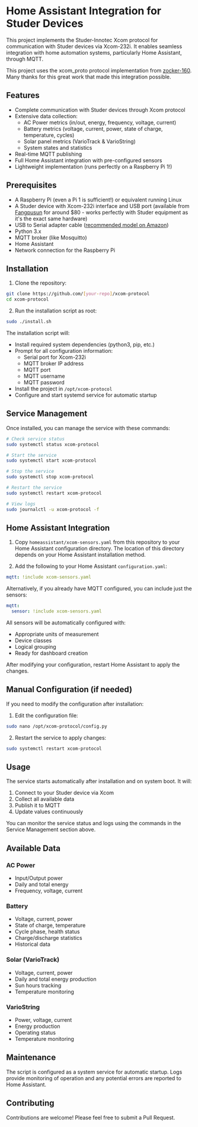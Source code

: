 # Home Assistant Integration for Studer Devices

This project implements the Studer-Innotec Xcom protocol for communication with Studer devices via Xcom-232i. It enables seamless integration with home automation systems, particularly Home Assistant, through MQTT.

This project uses the xcom_proto protocol implementation from [zocker-160](https://github.com/zocker-160). Many thanks for this great work that made this integration possible.

## Features

- Complete communication with Studer devices through Xcom protocol
- Extensive data collection:
  - AC Power metrics (in/out, energy, frequency, voltage, current)
  - Battery metrics (voltage, current, power, state of charge, temperature, cycles)
  - Solar panel metrics (VarioTrack & VarioString)
  - System states and statistics
- Real-time MQTT publishing
- Full Home Assistant integration with pre-configured sensors
- Lightweight implementation (runs perfectly on a Raspberry Pi 1!)

## Prerequisites

- A Raspberry Pi (even a Pi 1 is sufficient!) or equivalent running Linux
- A Studer device with Xcom-232i interface and USB port (available from [Fangpusun](https://www.fangpusun.com/communication-module-xcom-232i) for around $80 - works perfectly with Studer equipment as it's the exact same hardware)
- USB to Serial adapter cable ([recommended model on Amazon](https://www.amazon.fr/dp/B00QUZY4UG))
- Python 3.x
- MQTT broker (like Mosquitto)
- Home Assistant
- Network connection for the Raspberry Pi

## Installation

1. Clone the repository:
```bash
git clone https://github.com/[your-repo]/xcom-protocol
cd xcom-protocol
```

2. Run the installation script as root:
```bash
sudo ./install.sh
```

The installation script will:
- Install required system dependencies (python3, pip, etc.)
- Prompt for all configuration information:
  - Serial port for Xcom-232i
  - MQTT broker IP address
  - MQTT port
  - MQTT username
  - MQTT password
- Install the project in `/opt/xcom-protocol`
- Configure and start systemd service for automatic startup

## Service Management

Once installed, you can manage the service with these commands:
```bash
# Check service status
sudo systemctl status xcom-protocol

# Start the service
sudo systemctl start xcom-protocol

# Stop the service
sudo systemctl stop xcom-protocol

# Restart the service
sudo systemctl restart xcom-protocol

# View logs
sudo journalctl -u xcom-protocol -f
```

## Home Assistant Integration

1. Copy `homeassistant/xcom-sensors.yaml` from this repository to your Home Assistant configuration directory. The location of this directory depends on your Home Assistant installation method.

2. Add the following to your Home Assistant `configuration.yaml`:
```yaml
mqtt: !include xcom-sensors.yaml
```

Alternatively, if you already have MQTT configured, you can include just the sensors:
```yaml
mqtt:
  sensor: !include xcom-sensors.yaml
```

All sensors will be automatically configured with:
- Appropriate units of measurement
- Device classes
- Logical grouping
- Ready for dashboard creation

After modifying your configuration, restart Home Assistant to apply the changes.

## Manual Configuration (if needed)

If you need to modify the configuration after installation:

1. Edit the configuration file:
```bash
sudo nano /opt/xcom-protocol/config.py
```

2. Restart the service to apply changes:
```bash
sudo systemctl restart xcom-protocol
```


## Usage

The service starts automatically after installation and on system boot. It will:
1. Connect to your Studer device via Xcom
2. Collect all available data
3. Publish it to MQTT
4. Update values continuously

You can monitor the service status and logs using the commands in the Service Management section above.

## Available Data

### AC Power
- Input/Output power
- Daily and total energy
- Frequency, voltage, current

### Battery
- Voltage, current, power
- State of charge, temperature
- Cycle phase, health status
- Charge/discharge statistics
- Historical data

### Solar (VarioTrack)
- Voltage, current, power
- Daily and total energy production
- Sun hours tracking
- Temperature monitoring

### VarioString
- Power, voltage, current
- Energy production
- Operating status
- Temperature monitoring


## Maintenance

The script is configured as a system service for automatic startup. Logs provide monitoring of operation and any potential errors are reported to Home Assistant.

## Contributing

Contributions are welcome! Please feel free to submit a Pull Request.
